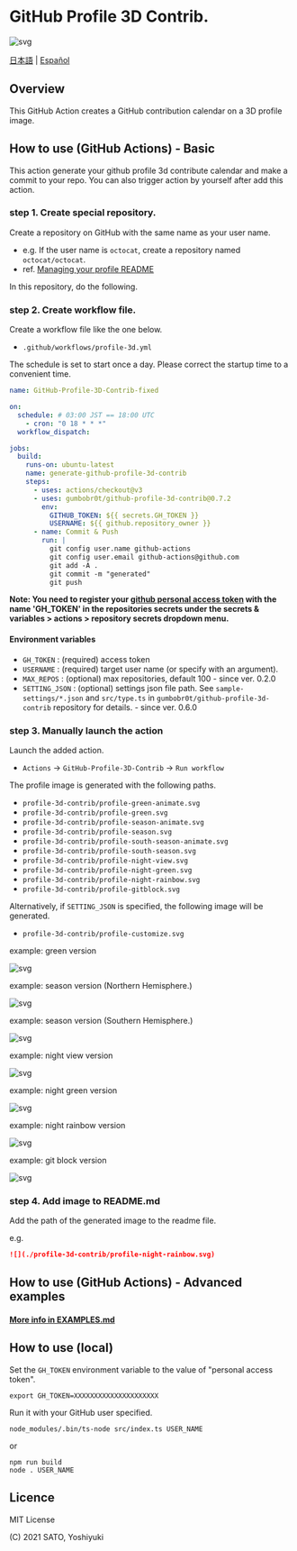 # GitHub Profile 3D Contrib.

![svg](https://raw.githubusercontent.com/gumbobr0t/github-profile-3d-contrib/main/docs/demo/profile-gitblock.svg)

[日本語](./docs/README.ja-jp.md) | [Español](./docs/README.es-es.md)

## Overview

This GitHub Action creates a GitHub contribution calendar on a 3D profile image.

## How to use (GitHub Actions) - Basic

This action generate your github profile 3d contribute calendar and make a commit to your repo.
You can also trigger action by yourself after add this action.

### step 1. Create special repository.

Create a repository on GitHub with the same name as your user name.

* e.g. If the user name is `octocat`, create a repository named `octocat/octocat`.
* ref. [Managing your profile README](https://docs.github.com/en/github/setting-up-and-managing-your-github-profile/managing-your-profile-readme)

In this repository, do the following.

### step 2. Create workflow file.

Create a workflow file like the one below.

* `.github/workflows/profile-3d.yml`

The schedule is set to start once a day.
Please correct the startup time to a convenient time.

```yaml:.github/workflows/profile-3d.yml
name: GitHub-Profile-3D-Contrib-fixed

on:
  schedule: # 03:00 JST == 18:00 UTC
    - cron: "0 18 * * *"
  workflow_dispatch:

jobs:
  build:
    runs-on: ubuntu-latest
    name: generate-github-profile-3d-contrib
    steps:
      - uses: actions/checkout@v3
      - uses: gumbobr0t/github-profile-3d-contrib@0.7.2
        env:
          GITHUB_TOKEN: ${{ secrets.GH_TOKEN }}
          USERNAME: ${{ github.repository_owner }}
      - name: Commit & Push
        run: |
          git config user.name github-actions
          git config user.email github-actions@github.com
          git add -A .
          git commit -m "generated"
          git push
```

**Note: You need to register your [github personal access token](https://github.com/settings/tokens) with the name 'GH_TOKEN' in the repositories secrets under the secrets & variables > actions > repository secrets dropdown menu.**

#### Environment variables

* `GH_TOKEN` : (required) access token
* `USERNAME` : (required) target user name (or specify with an argument).
* `MAX_REPOS` : (optional) max repositories, default 100 - since ver. 0.2.0
* `SETTING_JSON` : (optional) settings json file path. See `sample-settings/*.json` and `src/type.ts` in `gumbobr0t/github-profile-3d-contrib` repository for details. - since ver. 0.6.0

### step 3. Manually launch the action

Launch the added action.

* `Actions` -> `GitHub-Profile-3D-Contrib` -> `Run workflow`

The profile image is generated with the following paths.

* `profile-3d-contrib/profile-green-animate.svg`
* `profile-3d-contrib/profile-green.svg`
* `profile-3d-contrib/profile-season-animate.svg`
* `profile-3d-contrib/profile-season.svg`
* `profile-3d-contrib/profile-south-season-animate.svg`
* `profile-3d-contrib/profile-south-season.svg`
* `profile-3d-contrib/profile-night-view.svg`
* `profile-3d-contrib/profile-night-green.svg`
* `profile-3d-contrib/profile-night-rainbow.svg`
* `profile-3d-contrib/profile-gitblock.svg`

Alternatively, if `SETTING_JSON` is specified, the following image will be generated.

* `profile-3d-contrib/profile-customize.svg`

example: green version

![svg](https://raw.githubusercontent.com/gumbobr0t/github-profile-3d-contrib/main/docs/demo/profile-green-animate.svg)

example: season version (Northern Hemisphere.)

![svg](https://raw.githubusercontent.com/gumbobr0t/github-profile-3d-contrib/main/docs/demo/profile-season-animate.svg)

example: season version (Southern Hemisphere.)

![svg](https://raw.githubusercontent.com/gumbobr0t/github-profile-3d-contrib/main/docs/demo/profile-south-season-animate.svg)

example: night view version

![svg](https://raw.githubusercontent.com/gumbobr0t/github-profile-3d-contrib/main/docs/demo/profile-night-view.svg)

example: night green version

![svg](https://raw.githubusercontent.com/gumbobr0t/github-profile-3d-contrib/main/docs/demo/profile-night-green.svg)

example: night rainbow version

![svg](https://raw.githubusercontent.com/gumbobr0t/github-profile-3d-contrib/main/docs/demo/profile-night-rainbow.svg)

example: git block version

![svg](https://raw.githubusercontent.com/gumbobr0t/github-profile-3d-contrib/main/docs/demo/profile-gitblock.svg)

### step 4. Add image to README.md

Add the path of the generated image to the readme file.

e.g.

```md
![](./profile-3d-contrib/profile-night-rainbow.svg)
```

## How to use (GitHub Actions) - Advanced examples

#### [More info in EXAMPLES.md](./EXAMPLES.md)

## How to use (local)

Set the `GH_TOKEN` environment variable to the value of "personal access token".

```shell-session
export GH_TOKEN=XXXXXXXXXXXXXXXXXXXXX
```

Run it with your GitHub user specified.

```shell-session
node_modules/.bin/ts-node src/index.ts USER_NAME
```

or

```shell-session
npm run build
node . USER_NAME
```


## Licence

MIT License

(C) 2021 SATO, Yoshiyuki
